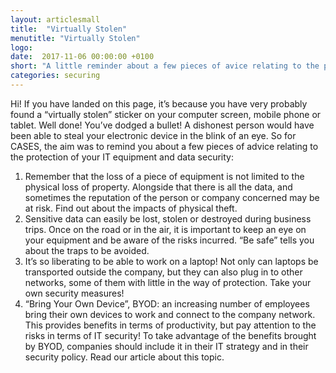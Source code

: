 ```yaml
---
layout: articlesmall
title:  "Virtually Stolen"
menutitle: "Virtually Stolen"
logo:
date:  2017-11-06 00:00:00 +0100
short: "A little reminder about a few pieces of avice relating to the protection of your IT equipment and data security"
categories: securing
---
```


Hi! If you have landed on this page, it’s because you have very probably found a “virtually stolen” sticker on your computer screen, mobile phone or tablet. Well done! You’ve dodged a bullet! A dishonest person would have been able to steal your electronic device in the blink of an eye. So for CASES, the aim was to remind you about a few pieces of advice relating to the protection of your IT equipment and data security:

1. Remember that the loss of a piece of equipment is not limited to the physical loss of property. Alongside that there is all the data, and sometimes the reputation of the person or company concerned may be at risk. Find out about the impacts of physical theft.
2. Sensitive data can easily be lost, stolen or destroyed during business trips. Once on the road or in the air, it is important to keep an eye on your equipment and be aware of the risks incurred. “Be safe” tells you about the traps to be avoided.
3. It’s so liberating to be able to work on a laptop! Not only can laptops be transported outside the company, but they can also plug in to other networks, some of them with little in the way of protection. Take your own security measures!
4. “Bring Your Own Device”, BYOD: an increasing number of employees bring their own devices to work and connect to the company network. This provides benefits in terms of productivity, but pay attention to the risks in terms of IT security! To take advantage of the benefits brought by BYOD, companies should include it in their IT strategy and in their security policy. Read our article about this topic.
